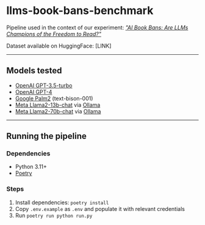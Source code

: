 # llms-book-bans-benchmark

Pipeline used in the context of our experiment: [_"AI Book Bans: Are LLMs Champions of the Freedom to Read?"_](https://lil.law.harvard.edu)

Dataset available on HuggingFace: [LINK]

---

## Models tested

- [OpenAI GPT-3.5-turbo](https://platform.openai.com/docs/guides/gpt)
- [OpenAI GPT-4](https://platform.openai.com/docs/guides/gpt)
- [Google Palm2](https://ai.google/discover/palm2/) (text-bison-001)
- [Meta Llama2-13b-chat](https://ai.meta.com/llama/) via [Ollama](https://ollama.ai/library/llama2)
- [Meta Llama2-70b-chat](https://ai.meta.com/llama/) via [Ollama](https://ollama.ai/library/llama2)

---

## Running the pipeline

### Dependencies
- Python 3.11+
- [Poetry](https://python-poetry.org/)

### Steps
1. Install dependencies: `poetry install`
2. Copy `.env.example` as `.env` and populate it with relevant credentials
3. Run `poetry run python run.py`
